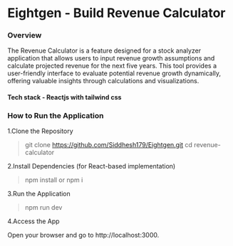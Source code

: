 # Eightgen - Build Revenue Calculator

### Overview
The Revenue Calculator is a feature designed for a stock analyzer application that allows users to input revenue growth assumptions and calculate projected revenue for the next five years. This tool provides a user-friendly interface to evaluate potential revenue growth dynamically, offering valuable insights through calculations and visualizations.


#### Tech stack - Reactjs with tailwind css
### How to Run the Application

1.Clone the Repository

>git clone https://github.com/Siddhesh179/Eightgen.git
>cd revenue-calculator

2.Install Dependencies (for React-based implementation)

>npm install or npm i

3.Run the Application

>npm run dev

4.Access the App

Open your browser and go to http://localhost:3000.

